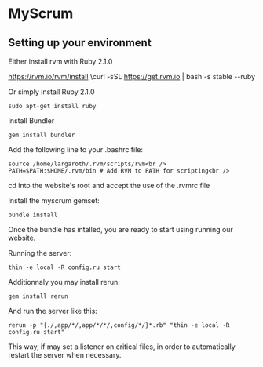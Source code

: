 MyScrum
=======

Setting up your environment
-------

Either install rvm with Ruby 2.1.0

  https://rvm.io/rvm/install
    \curl -sSL https://get.rvm.io | bash -s stable --ruby

Or simply install Ruby 2.1.0

    sudo apt-get install ruby

Install Bundler

    gem install bundler

Add the following line to your .bashrc file:

    source /home/largaroth/.rvm/scripts/rvm<br />
    PATH=$PATH:$HOME/.rvm/bin # Add RVM to PATH for scripting<br />

cd into the website's root and accept the use of the .rvmrc file

Install the myscrum gemset:
  
    bundle install

Once the bundle has intalled, you are ready to start using running our website.

Running the server:

    thin -e local -R config.ru start

Additionnaly you may install rerun:

    gem install rerun

And run the server like this:

    rerun -p "{./,app/*/,app/*/*/,config/*/}*.rb" "thin -e local -R config.ru start"

This way, if may set a listener on critical files, in order to automatically restart the server when necessary.


